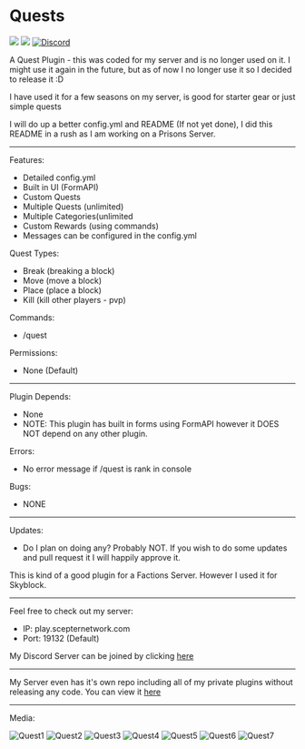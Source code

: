 # Quests

[![](https://poggit.pmmp.io/shield.state/Quests)](https://poggit.pmmp.io/p/Quests)
[![](https://poggit.pmmp.io/shield.api/Quests)](https://poggit.pmmp.io/p/Quests)
[![Discord](https://img.shields.io/discord/692324167281934386?color=informational&label=discord)](https://discord.gg/9rMhGaF)

A Quest Plugin - this was coded for my server and is no longer used on it. I might use it again in the future, but as of now I no longer use it so I decided to release it :D

I have used it for a few seasons on my server, is good for starter gear or just simple quests

I will do up a better config.yml and README (If not yet done), I did this README in a rush as I am working on a Prisons Server.

----------

Features:

- Detailed config.yml
- Built in UI (FormAPI)
- Custom Quests
- Multiple Quests (unlimited)
- Multiple Categories(unlimited
- Custom Rewards (using commands)
- Messages can be configured in the config.yml

Quest Types:

- Break (breaking a block)
- Move (move a block)
- Place (place a block)
- Kill (kill other players - pvp)

Commands:

- /quest

Permissions:

- None (Default)

----------

Plugin Depends:

- None
- NOTE: This plugin has built in forms using FormAPI however it DOES NOT depend on any other plugin.

Errors:

- No error message if /quest is rank in console

Bugs:

- NONE

----------

Updates:

- Do I plan on doing any? Probably NOT. If you wish to do some updates and pull request it I will happily approve it.

This is kind of a good plugin for a Factions Server. However I used it for Skyblock.

----------

Feel free to check out my server:

- IP: play.scepternetwork.com
- Port: 19132 (Default)

My Discord Server can be joined by clicking [here](https://discord.scepternetwork.com)

----------

My Server even has it's own repo including all of my private plugins without releasing any code. You can view it [here](https://github.com/jaylac2000/ScepterNetwork)

----------

Media:

![Quest1](https://user-images.githubusercontent.com/53111006/92189293-4c0b4480-ee2c-11ea-8114-a0c706e62da8.png)
![Quest2](https://user-images.githubusercontent.com/53111006/92189299-4dd50800-ee2c-11ea-94b6-00e9c9058ed3.png)
![Quest3](https://user-images.githubusercontent.com/53111006/92189300-4f9ecb80-ee2c-11ea-91c3-55c9fea1a721.png)
![Quest4](https://user-images.githubusercontent.com/53111006/92189301-51688f00-ee2c-11ea-8b77-78fdd31a2080.png)
![Quest5](https://user-images.githubusercontent.com/53111006/92189306-5299bc00-ee2c-11ea-8579-c4643833cf39.png)
![Quest6](https://user-images.githubusercontent.com/53111006/92189312-54637f80-ee2c-11ea-8260-6b2c00d40784.png)
![Quest7](https://user-images.githubusercontent.com/53111006/92189315-562d4300-ee2c-11ea-9d8d-413c67b26b6c.png)
